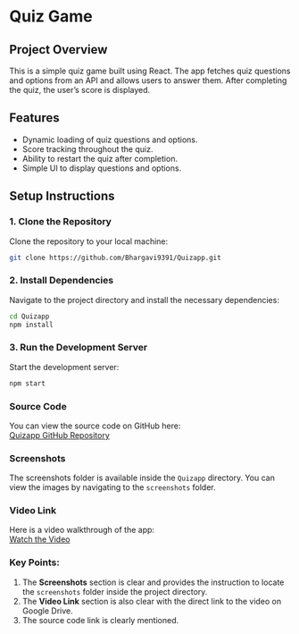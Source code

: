 


# Quiz Game

## Project Overview
This is a simple quiz game built using React. The app fetches quiz questions and options from an API and allows users to answer them. After completing the quiz, the user’s score is displayed.

## Features
- Dynamic loading of quiz questions and options.
- Score tracking throughout the quiz.
- Ability to restart the quiz after completion.
- Simple UI to display questions and options.

## Setup Instructions

### 1. Clone the Repository

Clone the repository to your local machine:

```bash
git clone https://github.com/Bhargavi9391/Quizapp.git
```

### 2. Install Dependencies

Navigate to the project directory and install the necessary dependencies:

```bash
cd Quizapp
npm install
```

### 3. Run the Development Server

Start the development server:

```bash
npm start
```

### Source Code

You can view the source code on GitHub here:  
[Quizapp GitHub Repository](https://github.com/Bhargavi9391/Quizapp)

### Screenshots

The screenshots folder is available inside the `Quizapp` directory. You can view the images by navigating to the `screenshots` folder.

### Video Link

Here is a video walkthrough of the app:  
[Watch the Video](https://drive.google.com/file/d/1K2BNELg7s2DbzjIV-iwZoY9Z-43FsuqP/view?usp=drivesdk)

### Key Points:
1. The **Screenshots** section is clear and provides the instruction to locate the `screenshots` folder inside the project directory.
2. The **Video Link** section is also clear with the direct link to the video on Google Drive.
3. The source code link is clearly mentioned.


